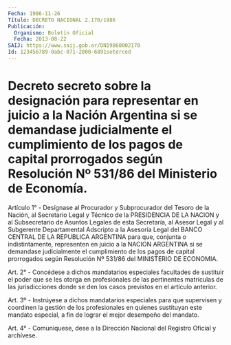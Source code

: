 ```yaml
---
Fecha: 1986-11-26
Título: DECRETO NACIONAL 2.170/1986
Publicación:
  Organismo: Boletín Oficial
  Fecha: 2013-08-22
SAIJ: https://www.saij.gob.ar/DN19860002170
Id: 123456789-0abc-071-2000-6891soterced
---
```

# Decreto secreto sobre la designación para representar en juicio a la Nación Argentina si se demandase judicialmente el cumplimiento de los pagos de capital prorrogados según Resolución Nº 531/86 del Ministerio de Economía.

<a id="1"></a>
Artículo 1° - Desígnase al Procurador y Subprocurador del Tesoro de la Nación, al Secretario Legal y Técnico de la PRESIDENCIA DE LA NACION y al Subsecretario de Asuntos Legales de esta Secretaría, al Asesor Legal y al Subgerente Departamental Adscripto a la Asesoría Legal del BANCO CENTRAL DE LA REPUBLICA ARGENTINA para que, conjunta o indistintamente, representen en juicio a la NACION ARGENTINA si se demandase judicialmente el cumplimiento de los pagos de capital prorrogados según Resolución Nº 531/86 del MINISTERIO DE ECONOMIA.

<a id="2"></a>
Art. 2° - Concédese a dichos mandatarios especiales facultades de sustituir el poder que se les otorga en profesionales de las pertinentes matrículas de las jurisdicciones donde se den los casos previstos en el artículo anterior.

<a id="3"></a>
Art. 3º - Instrúyese a dichos mandatarios especiales para que supervisen y coordinen la gestión de los profesionales en quienes sustituyan este mandato especial, a fin de lograr el mejor desempeño del mandato.

<a id="4"></a>
Art. 4° - Comuníquese, dese a la Dirección Nacional del Registro Oficial y archívese.